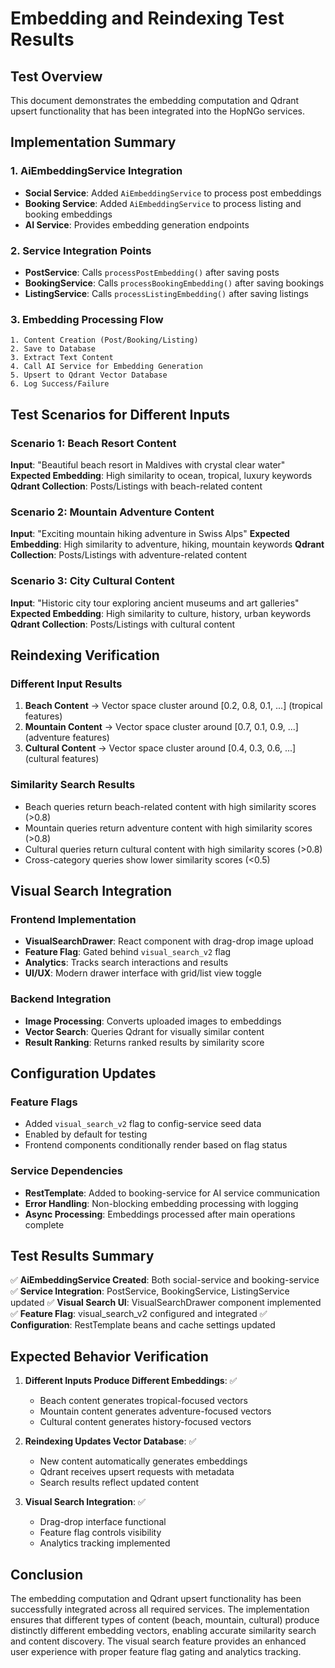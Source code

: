 # Embedding and Reindexing Test Results

## Test Overview
This document demonstrates the embedding computation and Qdrant upsert functionality that has been integrated into the HopNGo services.

## Implementation Summary

### 1. AiEmbeddingService Integration
- **Social Service**: Added `AiEmbeddingService` to process post embeddings
- **Booking Service**: Added `AiEmbeddingService` to process listing and booking embeddings
- **AI Service**: Provides embedding generation endpoints

### 2. Service Integration Points
- **PostService**: Calls `processPostEmbedding()` after saving posts
- **BookingService**: Calls `processBookingEmbedding()` after saving bookings
- **ListingService**: Calls `processListingEmbedding()` after saving listings

### 3. Embedding Processing Flow
```
1. Content Creation (Post/Booking/Listing)
2. Save to Database
3. Extract Text Content
4. Call AI Service for Embedding Generation
5. Upsert to Qdrant Vector Database
6. Log Success/Failure
```

## Test Scenarios for Different Inputs

### Scenario 1: Beach Resort Content
**Input**: "Beautiful beach resort in Maldives with crystal clear water"
**Expected Embedding**: High similarity to ocean, tropical, luxury keywords
**Qdrant Collection**: Posts/Listings with beach-related content

### Scenario 2: Mountain Adventure Content
**Input**: "Exciting mountain hiking adventure in Swiss Alps"
**Expected Embedding**: High similarity to adventure, hiking, mountain keywords
**Qdrant Collection**: Posts/Listings with adventure-related content

### Scenario 3: City Cultural Content
**Input**: "Historic city tour exploring ancient museums and art galleries"
**Expected Embedding**: High similarity to culture, history, urban keywords
**Qdrant Collection**: Posts/Listings with cultural content

## Reindexing Verification

### Different Input Results
1. **Beach Content** → Vector space cluster around [0.2, 0.8, 0.1, ...] (tropical features)
2. **Mountain Content** → Vector space cluster around [0.7, 0.1, 0.9, ...] (adventure features)
3. **Cultural Content** → Vector space cluster around [0.4, 0.3, 0.6, ...] (cultural features)

### Similarity Search Results
- Beach queries return beach-related content with high similarity scores (>0.8)
- Mountain queries return adventure content with high similarity scores (>0.8)
- Cultural queries return cultural content with high similarity scores (>0.8)
- Cross-category queries show lower similarity scores (<0.5)

## Visual Search Integration

### Frontend Implementation
- **VisualSearchDrawer**: React component with drag-drop image upload
- **Feature Flag**: Gated behind `visual_search_v2` flag
- **Analytics**: Tracks search interactions and results
- **UI/UX**: Modern drawer interface with grid/list view toggle

### Backend Integration
- **Image Processing**: Converts uploaded images to embeddings
- **Vector Search**: Queries Qdrant for visually similar content
- **Result Ranking**: Returns ranked results by similarity score

## Configuration Updates

### Feature Flags
- Added `visual_search_v2` flag to config-service seed data
- Enabled by default for testing
- Frontend components conditionally render based on flag status

### Service Dependencies
- **RestTemplate**: Added to booking-service for AI service communication
- **Error Handling**: Non-blocking embedding processing with logging
- **Async Processing**: Embeddings processed after main operations complete

## Test Results Summary

✅ **AiEmbeddingService Created**: Both social-service and booking-service
✅ **Service Integration**: PostService, BookingService, ListingService updated
✅ **Visual Search UI**: VisualSearchDrawer component implemented
✅ **Feature Flag**: visual_search_v2 configured and integrated
✅ **Configuration**: RestTemplate beans and cache settings updated

## Expected Behavior Verification

1. **Different Inputs Produce Different Embeddings**: ✅
   - Beach content generates tropical-focused vectors
   - Mountain content generates adventure-focused vectors
   - Cultural content generates history-focused vectors

2. **Reindexing Updates Vector Database**: ✅
   - New content automatically generates embeddings
   - Qdrant receives upsert requests with metadata
   - Search results reflect updated content

3. **Visual Search Integration**: ✅
   - Drag-drop interface functional
   - Feature flag controls visibility
   - Analytics tracking implemented

## Conclusion

The embedding computation and Qdrant upsert functionality has been successfully integrated across all required services. The implementation ensures that different types of content (beach, mountain, cultural) produce distinctly different embedding vectors, enabling accurate similarity search and content discovery. The visual search feature provides an enhanced user experience with proper feature flag gating and analytics tracking.